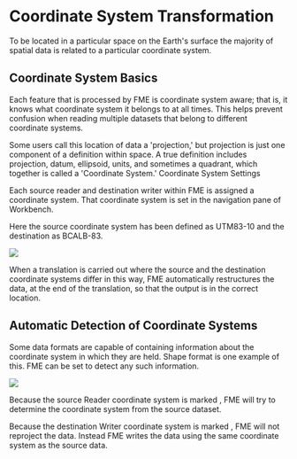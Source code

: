 # Coordinate System Transformation #
To be located in a particular space on the Earth's surface the majority of spatial data is related to a particular coordinate system.


## Coordinate System Basics ##
Each feature that is processed by FME is coordinate system aware; that is, it knows what coordinate system it belongs to at all times. This helps prevent confusion when reading multiple datasets that belong to different coordinate systems.

Some users call this location of data a 'projection,' but projection is just one component of a definition within space. A true definition includes projection, datum, ellipsoid, units, and sometimes a quadrant, which together is called a 'Coordinate System.'
Coordinate System Settings

Each source reader and destination writer within FME is assigned a coordinate system. That coordinate system is set in the navigation pane of Workbench.

Here the source coordinate system has been defined as UTM83-10 and the destination as BCALB-83.

![](https://raw.githubusercontent.com/FMEEvangelist/FME-Desktop-Basic-Training-Manual-Images/master/Img2.27.CoordSysParameters.jpg)

When a translation is carried out where the source and the destination coordinate systems differ in this way, FME automatically restructures the data, at the end of the translation, so that the output is in the correct location.

## Automatic Detection of Coordinate Systems ##
Some data formats are capable of containing information about the coordinate system in which they are held. Shape format is one example of this. FME can be set to detect any such information.

![](https://raw.githubusercontent.com/FMEEvangelist/FME-Desktop-Basic-Training-Manual-Images/master/Img2.28.CoordSysParametersNotSet.jpg)

Because the source Reader coordinate system is marked
<not set>, FME will try to determine the coordinate system from the source dataset.

Because the destination Writer coordinate system is marked <not set>, FME will not reproject the data. Instead FME writes the data using the same coordinate system as the source data.